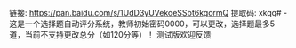 链接: https://pan.baidu.com/s/1UdD3yUVekoeSSbt6kgormQ 提取码: xkqq# -
这是一个选择题自动评分系统，教师初始密码0000，可以更改，选择题最多5道，当前不支持更改总分（如120分等）！  测试版欢迎反馈
